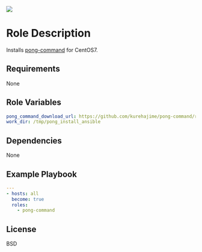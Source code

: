 [![](https://github.com/ansible-roles-matsumura/pong-command/workflows/Build/badge.svg)](https://github.com/ansible-roles-matsumura/pong-command/actions)

Role Description
=========

Installs [pong-command](https://github.com/kurehajime/pong-command) for CentOS7.

Requirements
------------

None

Role Variables
--------------

```YAML
pong_command_download_url: https://github.com/kurehajime/pong-command/releases/download/1.1/linux_amd64.zip
work_dir: /tmp/pong_install_ansible
```

Dependencies
------------

None

Example Playbook
----------------

```YAML
---
- hosts: all
  become: true
  roles:
    - pong-command
```

License
-------

BSD
